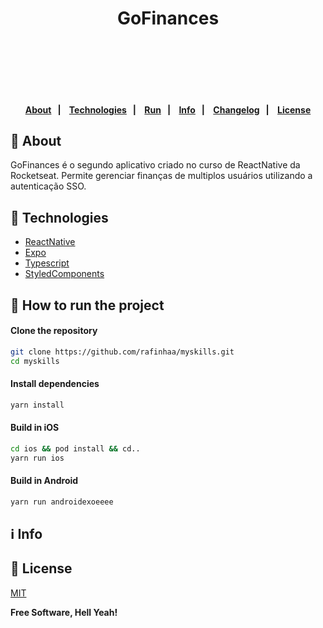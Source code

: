 <h4 align="center">
    <h1 align="center">
      GoFinances
    </h1>
    <br><br>
</h4>

<h4 align="center">
    <br><br>
    <p align="center">
      <a href="#-about">About</a>&nbsp;&nbsp;&nbsp;|&nbsp;&nbsp;&nbsp;
      <a href="#-technologies">Technologies</a>&nbsp;&nbsp;&nbsp;|&nbsp;&nbsp;&nbsp;
      <a href="#-how-to-run-the-project">Run</a>&nbsp;&nbsp;&nbsp;|&nbsp;&nbsp;&nbsp;
      <a href="#-info">Info</a>&nbsp;&nbsp;&nbsp;|&nbsp;&nbsp;&nbsp;
      <a href="#-changelog">Changelog</a>&nbsp;&nbsp;&nbsp;|&nbsp;&nbsp;&nbsp;
      <a href="#-license">License</a>
  </p>
</h4>

## 🔖 About

GoFinances é o segundo aplicativo criado no curso de ReactNative da Rocketseat.
Permite gerenciar finanças de multiplos usuários utilizando a autenticação SSO.

## 🚀 Technologies

- [ReactNative](https://reactnative.dev/)
- [Expo](https://expo.dev/)
- [Typescript](https://www.typescriptlang.org/)
- [StyledComponents](https://styled-components.com/)

## 🏁 How to run the project

#### Clone the repository

```bash
git clone https://github.com/rafinhaa/myskills.git
cd myskills
```

#### Install dependencies

```bash
yarn install
```

#### Build in iOS

```bash
cd ios && pod install && cd..
yarn run ios
```

#### Build in Android
```bash
yarn run androidexoeeee
```

## ℹ️ Info

## 📝 License

[MIT](LICENSE)

**Free Software, Hell Yeah!**
